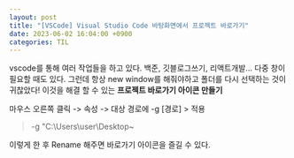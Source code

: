 ```yaml
---
layout: post
title: "[VSCode] Visual Studio Code 바탕화면에서 프로젝트 바로가기"
date: 2023-06-02 16:04:00 +0900
categories: TIL
---
```


vscode를 통해 여러 작업들을 하고 있다. 백준, 깃블로그쓰기, 리액트개발... 다중 창이 필요할 때도 있다. 그런데 항상 new window를 해줘야하고 폴더를 다시 선택하는 것이 귀찮았다! 이것을 해결 할 수 있는 **프로젝트 바로가기 아이콘 만들기**

마우스 오른쪽 클릭 -> 속성 -> 대상 경로에 -g [경로] > 적용

> -g "C:\Users\user\Desktop\~

이렇게 한 후 Rename 해주면 바로가기 아이콘을 즐길 수 있다.
